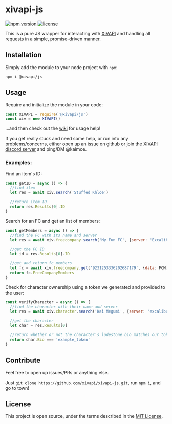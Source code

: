 # xivapi-js

[![npm version](https://badge.fury.io/js/%40xivapi%2Fjs.svg)](https://badge.fury.io/js/%40xivapi%2Fjs)
[![license](https://img.shields.io/github/license/xivapi/xivapi-js.svg)](LICENSE)

This is a pure JS wrapper for interacting with [XIVAPI](https://xivapi.com/) and handling all requests in a simple, promise-driven manner.

## Installation

Simply add the module to your node project with `npm`:
```
npm i @xivapi/js
```

## Usage

Require and initialize the module in your code:
```js
const XIVAPI = require('@xivapi/js')
const xiv = new XIVAPI()
```

...and then check out the [wiki](https://github.com/xivapi/xivapi-js/wiki) for usage help!

If you get really stuck and need some help, or run into any problems/concerns, either open up an issue on github or join the [XIVAPI discord server](https://discord.gg/MFFVHWC) and ping/DM @kaimoe.

### Examples:

Find an item's ID:
```js
const getID = async () => {
  //find item
  let res = await xiv.search('Stuffed Khloe')

  //return item ID
  return res.Results[0].ID
}
```

Search for an FC and get an list of members:
```javascript
const getMembers = async () => {
  //find the FC with its name and server
  let res = await xiv.freecompany.search('My Fun FC', {server: 'Excalibur'})

  //get the FC ID
  let id = res.Results[0].ID

  //get and return fc members
  let fc = await xiv.freecompany.get('9231253336202687179', {data: FCM})
  return fc.FreeCompanyMembers
}
```

Check for character ownership using a token we generated and provided to the user:
```js
const verifyCharacter = async () => {
  //find the character with their name and server
  let res = await xiv.character.search('Kai Megumi', {server: 'excalibur'}) //case insensitive server names, btw ;)

  //get the character
  let char = res.Results[0]

  //return whether or not the character's lodestone bio matches our token
  return char.Bio === 'example_token'
}
```

## Contribute

Feel free to open up issues/PRs or anything else.

Just `git clone https://github.com/xivapi/xivapi-js.git`, run `npm i`, and go to town!

## License

This project is open source, under the terms described in the [MIT License](LICENSE).
